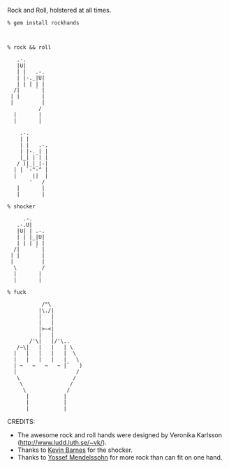 Rock and Roll, holstered at all times.

```
% gem install rockhands



% rock && roll

   .-.       
   |U|       
   | |   .-. 
   | |-._|U| 
   | | | | | 
  /|     ` | 
 | |       | 
 |         | 
          / 
  |       |  
  |       |  
             
    .-.        
    | |        
    | |   .-.  
    | |-._| |  
    |_| | | |  
   / )|_|_|-|  
  | | `-^-^ |  
  |     ||  |  
       '   /  
   |       |   
   |       |   
               
% shocker

     .-.     
   .-.U|     
   |U| | .-. 
   | | |_|U| 
   | | | | | 
  /|     ` |
 | |       | 
 |         | 
  \        / 
  |       |  
  |       |  
             
% fuck

           /"\           
          |\./|          
          |   |          
          |   |          
          |>~<|          
          |   |          
       /'\|   |/'\..     
   /~\|   |   |   | \    
  |   |   |   |   |  \   
  |   |   |   |   |   \  
  | ~   ~   ~   ~ |`   ) 
  |                   /  
   \                 /   
    \               /    
     \             /     
      |           |      
      |           |      
      |           |  

```

CREDITS:

  - The awesome rock and roll hands were designed by Veronika Karlsson (http://www.ludd.luth.se/~vk/).
  - Thanks to [Kevin Barnes](https://github.com/vinbarnes) for the shocker.
  - Thanks to [Yossef Mendelssohn](https://github.com/ymendel) for more rock than can fit on one hand.
